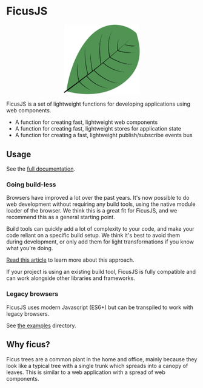 # FicusJS

<p style="text-align: center">
  <img src="img/ficusjs.svg" alt="FicusJS" width="200">
</p>

FicusJS is a set of lightweight functions for developing applications using web components.

- A function for creating fast, lightweight web components
- A function for creating fast, lightweight stores for application state
- A function for creating a fast, lightweight publish/subscribe events bus

## Usage

See the [full documentation](docs).

### Going build-less

Browsers have improved a lot over the past years. It's now possible to do web development without requiring any build tools, using the native module loader of the browser. We think this is a great fit for FicusJS, and we recommend this as a general starting point.

Build tools can quickly add a lot of complexity to your code, and make your code reliant on a specific build setup. We think it's best to avoid them during development, or only add them for light transformations if you know what you're doing.

[Read this article](https://dev.to/open-wc/developing-without-a-build-1-introduction-26ao) to learn more about this approach.

If your project is using an existing build tool, FicusJS is fully compatible and can work alongside other libraries and frameworks.

### Legacy browsers

FicusJS uses modern Javascript (ES6+) but can be transpiled to work with legacy browsers.

See [the examples](examples) directory.

## Why ficus?

Ficus trees are a common plant in the home and office, mainly because they look like a typical tree with a single trunk which spreads into a canopy of leaves.
This is similar to a web application with a spread of web components.
